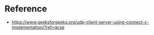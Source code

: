 

# Reference
* https://www.geeksforgeeks.org/udp-client-server-using-connect-c-implementation/?ref=gcse